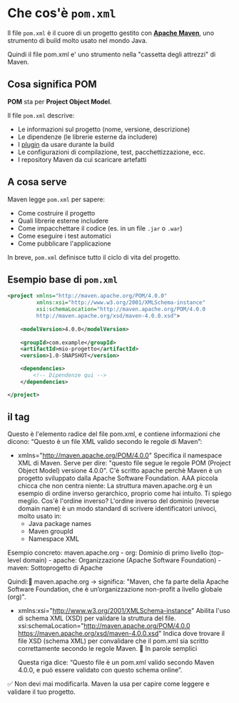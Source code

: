 # Che cos'è `pom.xml`

Il file `pom.xml` è il cuore di un progetto gestito con **[Apache Maven](maven.md)**, uno strumento di build molto usato nel mondo Java.

Quindi il file pom.xml e' uno strumento nella "cassetta degli attrezzi" di Maven.

## Cosa significa POM

**POM** sta per **Project Object Model**. 

Il file `pom.xml` descrive:
- Le informazioni sul progetto (nome, versione, descrizione)
- Le dipendenze (le librerie esterne da includere)
- I [plugin](plugin.md) da usare durante la build
- Le configurazioni di compilazione, test, pacchettizzazione, ecc.
- I repository Maven da cui scaricare artefatti

## A cosa serve

Maven legge `pom.xml` per sapere:
- Come costruire il progetto
- Quali librerie esterne includere
- Come impacchettare il codice (es. in un file `.jar` o `.war`)
- Come eseguire i test automatici
- Come pubblicare l'applicazione

In breve, `pom.xml` definisce tutto il ciclo di vita del progetto.

## Esempio base di `pom.xml`

```xml
<project xmlns="http://maven.apache.org/POM/4.0.0"
         xmlns:xsi="http://www.w3.org/2001/XMLSchema-instance"
         xsi:schemaLocation="http://maven.apache.org/POM/4.0.0 
         http://maven.apache.org/xsd/maven-4.0.0.xsd">
    
    <modelVersion>4.0.0</modelVersion>
    
    <groupId>com.example</groupId>
    <artifactId>mio-progetto</artifactId>
    <version>1.0-SNAPSHOT</version>

    <dependencies>
        <!-- Dipendenze qui -->
    </dependencies>

</project>
```

## il tag <project></project>

Questo è l'elemento radice del file pom.xml, e contiene informazioni che dicono: “Questo è un file XML valido secondo le regole di Maven”:

- xmlns="http://maven.apache.org/POM/4.0.0"	Specifica il namespace XML di Maven. Serve per dire: "questo file segue le regole POM (Project Object Model) versione 4.0.0". C'è scritto apache perchè Maven è un progetto sviluppato dalla Apache Software Foundation. 
AAA piccola chicca che non centra niente: La struttura maven.apache.org è un esempio di ordine inverso gerarchico, proprio come hai intuito. Ti spiego meglio. Cos'è l'ordine inverso? L'ordine inverso del dominio (reverse domain name) è un modo standard di scrivere identificatori univoci, molto usato in:
    - Java package names
    - Maven groupId
    - Namespace XML 

Esempio concreto: maven.apache.org
    - org:	Dominio di primo livello (top-level domain)
    - apache: Organizzazione (Apache Software Foundation)
    - maven: Sottoprogetto di Apache 
     
Quindi:🔁 maven.apache.org → significa: "Maven, che fa parte della Apache Software Foundation, che è un’organizzazione non-profit a livello globale (org)".

- xmlns:xsi="http://www.w3.org/2001/XMLSchema-instance"	Abilita l'uso di schema XML (XSD) per validare la struttura del file.
xsi:schemaLocation="http://maven.apache.org/POM/4.0.0 https://maven.apache.org/xsd/maven-4.0.0.xsd"	Indica dove trovare il file XSD (schema XML) per convalidare che il pom.xml sia scritto correttamente secondo le regole Maven.
🧠 In parole semplici

    Questa riga dice:
    “Questo file è un pom.xml valido secondo Maven 4.0.0, e può essere validato con questo schema online”.

✅ Non devi mai modificarla. Maven la usa per capire come leggere e validare il tuo progetto.

